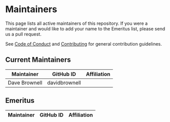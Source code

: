 # Maintainers

This page lists all active maintainers of this repository. If you were a maintainer and would like to add your name to the Emeritus list, please send us a pull request.

See [Code of Conduct](CODE_OF_CONDUCT.md) and [Contributing](CONTRIBUTING.md) for general contribution guidelines.

## Current Maintainers
| Maintainer | GitHub ID | Affiliation |
| --- | --- | --- |
| Dave Brownell | davidbrownell | |

## Emeritus
| Maintainer | GitHub ID | Affiliation |
| --- | --- | --- |
